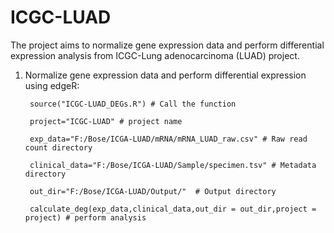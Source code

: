 
# ICGC-LUAD

The project aims to normalize gene expression data and perform differential expression analysis from ICGC-Lung adenocarcinoma (LUAD) project.

1. Normalize gene expression data and perform differential expression using edgeR: 

        
        source("ICGC-LUAD_DEGs.R") # Call the function
        
        project="ICGC-LUAD" # project name
        
        exp_data="F:/Bose/ICGA-LUAD/mRNA/mRNA_LUAD_raw.csv" # Raw read count directory
        
        clinical_data="F:/Bose/ICGA-LUAD/Sample/specimen.tsv" # Metadata directory
       
        out_dir="F:/Bose/ICGA-LUAD/Output/"  # Output directory
    
        calculate_deg(exp_data,clinical_data,out_dir = out_dir,project = project) # perform analysis